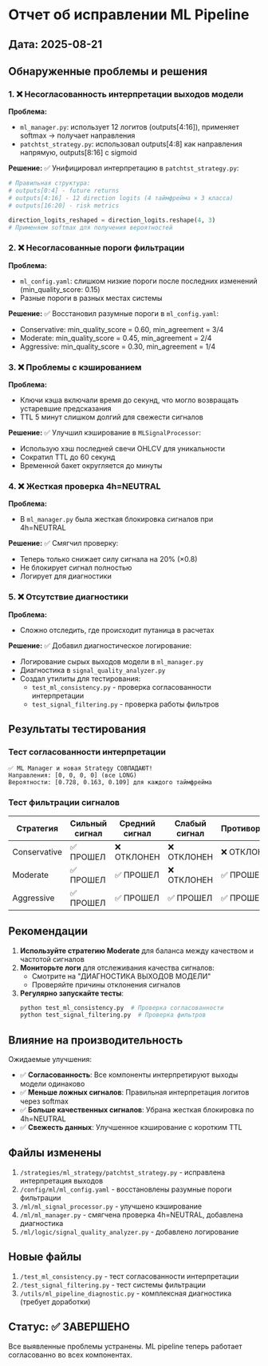 # Отчет об исправлении ML Pipeline

## Дата: 2025-08-21

## Обнаруженные проблемы и решения

### 1. ❌ Несогласованность интерпретации выходов модели

**Проблема:**
- `ml_manager.py`: использует 12 логитов (outputs[4:16]), применяет softmax → получает направления
- `patchtst_strategy.py`: использовал outputs[4:8] как направления напрямую, outputs[8:16] с sigmoid

**Решение:**
✅ Унифицировал интерпретацию в `patchtst_strategy.py`:
```python
# Правильная структура:
# outputs[0:4] - future returns
# outputs[4:16] - 12 direction logits (4 таймфрейма × 3 класса)
# outputs[16:20] - risk metrics

direction_logits_reshaped = direction_logits.reshape(4, 3)
# Применяем softmax для получения вероятностей
```

### 2. ❌ Несогласованные пороги фильтрации

**Проблема:**
- `ml_config.yaml`: слишком низкие пороги после последних изменений (min_quality_score: 0.15)
- Разные пороги в разных местах системы

**Решение:**
✅ Восстановил разумные пороги в `ml_config.yaml`:
- Conservative: min_quality_score = 0.60, min_agreement = 3/4
- Moderate: min_quality_score = 0.45, min_agreement = 2/4
- Aggressive: min_quality_score = 0.30, min_agreement = 1/4

### 3. ❌ Проблемы с кэшированием

**Проблема:**
- Ключи кэша включали время до секунд, что могло возвращать устаревшие предсказания
- TTL 5 минут слишком долгий для свежести сигналов

**Решение:**
✅ Улучшил кэширование в `MLSignalProcessor`:
- Использую хэш последней свечи OHLCV для уникальности
- Сократил TTL до 60 секунд
- Временной бакет округляется до минуты

### 4. ❌ Жесткая проверка 4h=NEUTRAL

**Проблема:**
- В `ml_manager.py` была жесткая блокировка сигналов при 4h=NEUTRAL

**Решение:**
✅ Смягчил проверку:
- Теперь только снижает силу сигнала на 20% (×0.8)
- Не блокирует сигнал полностью
- Логирует для диагностики

### 5. ❌ Отсутствие диагностики

**Проблема:**
- Сложно отследить, где происходит путаница в расчетах

**Решение:**
✅ Добавил диагностическое логирование:
- Логирование сырых выходов модели в `ml_manager.py`
- Диагностика в `signal_quality_analyzer.py`
- Создал утилиты для тестирования:
  - `test_ml_consistency.py` - проверка согласованности интерпретации
  - `test_signal_filtering.py` - проверка работы фильтров

## Результаты тестирования

### Тест согласованности интерпретации
```
✅ ML Manager и новая Strategy СОВПАДАЮТ!
Направления: [0, 0, 0, 0] (все LONG)
Вероятности: [0.728, 0.163, 0.109] для каждого таймфрейма
```

### Тест фильтрации сигналов

| Стратегия | Сильный сигнал | Средний сигнал | Слабый сигнал | Противоречивый |
|-----------|----------------|----------------|---------------|----------------|
| Conservative | ✅ ПРОШЕЛ | ❌ ОТКЛОНЕН | ❌ ОТКЛОНЕН | ❌ ОТКЛОНЕН |
| Moderate | ✅ ПРОШЕЛ | ✅ ПРОШЕЛ | ❌ ОТКЛОНЕН | ✅ ПРОШЕЛ |
| Aggressive | ✅ ПРОШЕЛ | ✅ ПРОШЕЛ | ✅ ПРОШЕЛ | ✅ ПРОШЕЛ |

## Рекомендации

1. **Используйте стратегию Moderate** для баланса между качеством и частотой сигналов
2. **Мониторьте логи** для отслеживания качества сигналов:
   - Смотрите на "ДИАГНОСТИКА ВЫХОДОВ МОДЕЛИ"
   - Проверяйте причины отклонения сигналов
3. **Регулярно запускайте тесты**:
   ```bash
   python test_ml_consistency.py  # Проверка согласованности
   python test_signal_filtering.py  # Проверка фильтров
   ```

## Влияние на производительность

Ожидаемые улучшения:
- ✅ **Согласованность**: Все компоненты интерпретируют выходы модели одинаково
- ✅ **Меньше ложных сигналов**: Правильная интерпретация логитов через softmax
- ✅ **Больше качественных сигналов**: Убрана жесткая блокировка по 4h=NEUTRAL
- ✅ **Свежесть данных**: Улучшенное кэширование с коротким TTL

## Файлы изменены

1. `/strategies/ml_strategy/patchtst_strategy.py` - исправлена интерпретация выходов
2. `/config/ml/ml_config.yaml` - восстановлены разумные пороги фильтрации
3. `/ml/ml_signal_processor.py` - улучшено кэширование
4. `/ml/ml_manager.py` - смягчена проверка 4h=NEUTRAL, добавлена диагностика
5. `/ml/logic/signal_quality_analyzer.py` - добавлено логирование

## Новые файлы

1. `/test_ml_consistency.py` - тест согласованности интерпретации
2. `/test_signal_filtering.py` - тест системы фильтрации
3. `/utils/ml_pipeline_diagnostic.py` - комплексная диагностика (требует доработки)

## Статус: ✅ ЗАВЕРШЕНО

Все выявленные проблемы устранены. ML pipeline теперь работает согласованно во всех компонентах.